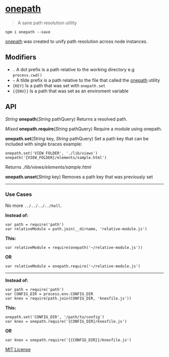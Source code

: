 # [onepath]()

> A sane path resolution utility

```
npm i onepath --save
```

[onepath]() was created to unify path resolution across node instances.

## Modifiers

- `.` A dot prefix is a path relative to the working directory e.g `process.cwd()`
- `~` A tilde prefix is a path relative to the file that called the [onepath]() utility
- `{KEY}` Is a path that was set with `onepath.set`
- `{{ENV}}` Is a path that was set as an enviroment variable

## API

*String* **onepath**(*String* pathQuery)
Returns a resolved path.

*Mixed* **onepath.require**(*String* pathQuery)
Require a module using onepath.

**onepath.set**(*String* key, *String* pathQuery)
Set a path key that can be included with single braces
example: 

	onepath.set('VIEW_FOLDER', './lib/views')
	onepath('{VIEW_FOLDER}/elements/sample.html') 

Returns *./lib/views/elements/sample.html*

**onepath.unset**(*String* key)
Removes a path key that was previously set

--------------

### Use Cases

No more `../../../../hell`.

**Instead of:**

```
var path = require('path')
var relativeModule = path.join(__dirname, 'relative-module.js')
```

**This:**

```
var relativeModule = require(onepath('~/relative-module.js'))
```

**OR**

```
var relativeModule = onepath.require('~/relative-module.js')
```

--------------

**Instead of:**

```
var path = require('path')
var CONFIG_DIR = process.env.CONFIG_DIR
var knex = require(path.join(CONFIG_DIR, 'knexfile.js'))
```

**This:**

```
onepath.set('CONFIG_DIR', '/path/to/config')
var knex = onepath.require('{CONFIG_DIR}/knexfile.js')
```

**OR**

```
var knex = onepath.require('{{CONFIG_DIR}}/knexfile.js')
```

[MIT License]()
